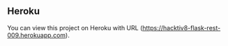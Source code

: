 
## Heroku

You can view this project on Heroku with URL (https://hacktiv8-flask-rest-009.herokuapp.com).
